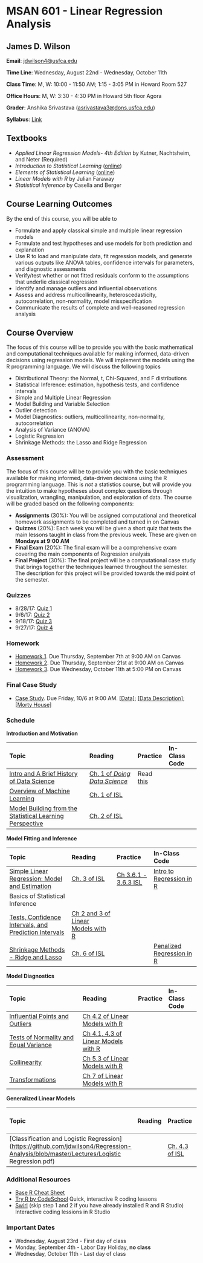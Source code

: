 # MSAN 601 - Linear Regression Analysis

## James D. Wilson

**Email**: jdwilson4@usfca.edu

**Time Line**: Wednesday, August 22nd - Wednesday, October 11th

**Class Time**: M, W: 10:00 - 11:50 AM; 1:15 - 3:05 PM in Howard Room 527

**Office Hours**: M, W: 3:30 - 4:30 PM in Howard 5th floor Agora 

**Grader**: Anshika Srivastava (asrivastava3@dons.usfca.edu)

**Syllabus**: [Link](https://github.com/jdwilson4/Regression-Analysis/blob/master/Fall_2017.pdf)

## Textbooks

- *Applied Linear Regression Models- 4th Edition* by Kutner, Nachtsheim, and Neter (Required)
- *Introduction to Statistical Learning* ([online](http://www-bcf.usc.edu/~gareth/ISL/ISLR%20First%20Printing.pdf))
- *Elements of Statistical Learning* ([online](https://web.stanford.edu/~hastie/Papers/ESLII.pdf))
- *Linear Models with R* by Julian Faraway
- *Statistical Inference* by Casella and Berger

## Course Learning Outcomes

By the end of this course, you will be able to

- Formulate and apply classical simple and multiple linear regression models
- Formulate and test hypotheses and use models for both prediction and explanation
- Use R to load and manipulate data, fit regression models, and generate various outputs like ANOVA tables, confidence intervals for parameters, and diagnostic assessments
- Verify/test whether or not fitted residuals conform to the assumptions that underlie classical regression
- Identify and manage outliers and influential observations
- Assess and address multicollinearity, heteroscedasticity, autocorrelation, non-normality, model misspecification
- Communicate the results of complete and well-reasoned regression analysis


## Course Overview


The focus of this course will be to provide you with the basic mathematical and computational techniques available for making informed, data-driven decisions using regression models. We will implement the models using the R programming language. We will discuss the following topics

- Distributional Theory: the Normal, t, Chi-Squared, and F distributions
- Statistical Inference: estimation, hypothesis tests, and confidence intervals
- Simple and Multiple Linear Regression
- Model Building and Variable Selection
- Outlier detection
- Model Diagnostics: outliers, multicollinearity, non-normality, autocorrelation
- Analysis of Variance (ANOVA)
- Logistic Regression
- Shrinkage Methods: the Lasso and Ridge Regression


### Assessment

The focus of this course will be to provide you with the basic techniques available for making informed, data-driven decisions using the R programming language. This is *not* a statistics course, but will provide you the intuition to make hypotheses about complex questions through visualization, wrangling, manipulation, and exploration of data. The course will be graded based on the following components:

- **Assignments** (30%): You will be assigned computational and theoretical homework assignments to be completed and turned in on Canvas
- **Quizzes** (20%): Each week you will be given a short quiz that tests the main lessons taught in class from the previous week. These are given on **Mondays at 9:00 AM**
- **Final Exam** (20%): The final exam will be a comprehensive exam covering the main components of Regression analysis
- **Final Project** (30%): The final project will be a computational case study that brings together the techniques learned throughout the semester. The description for this project will be provided towards the mid point of the semester.

### Quizzes

- 8/28/17: [Quiz 1](https://github.com/jdwilson4/Regression-Analysis/blob/master/Quizzes/Quiz1.pdf)
- 9/6/17: [Quiz 2](https://github.com/jdwilson4/Regression-Analysis/blob/master/Quizzes/Quiz2.pdf)
- 9/18/17: [Quiz 3](https://github.com/jdwilson4/Regression-Analysis/blob/master/Quizzes/Quiz3.pdf)
- 9/27/17: [Quiz 4](https://github.com/jdwilson4/Regression-Analysis/blob/master/Quizzes/Quiz4.pdf)

### Homework

- [Homework 1](https://github.com/jdwilson4/Regression-Analysis/blob/master/Homework/Homework1.pdf). Due Thursday, September 7th at 9:00 AM on Canvas
- [Homework 2](https://github.com/jdwilson4/Regression-Analysis/blob/master/Homework/Homework2.pdf). Due Thursday, September 21st at 9:00 AM on Canvas
- [Homework 3](https://github.com/jdwilson4/Regression-Analysis/blob/master/Homework/Homework3.pdf). Due Wednesday, October 11th at 5:00 PM on Canvas

### Final Case Study
- [Case Study](https://github.com/jdwilson4/Regression-Analysis/blob/master/Case%20Study/Case_Study.pdf). Due Friday, 10/6 at 9:00 AM. [[Data]](https://github.com/jdwilson4/Regression-Analysis/blob/master/Case%20Study/housing.txt); [[Data Description]](https://github.com/jdwilson4/Regression-Analysis/blob/master/Case%20Study/Data_Description.txt); [[Morty House]](https://github.com/jdwilson4/Regression-Analysis/blob/master/Case%20Study/Morty.txt)

### Schedule

<!-- **Completed Assignments:** [Submit](https://www.dropbox.com/request/mShmGgweXQGIhWxa1Xma) -->

**Introduction and Motivation** 

| Topic | Reading | Practice | In-Class Code |
|:--- | :---  | :---  |  :--- |
|[Intro and A Brief History of Data Science](https://github.com/jdwilson4/Regression-Analysis/blob/master/Lectures/Lecture%201%20Introduction.pdf)| [Ch. 1 of *Doing Data Science*](https://www.safaribooksonline.com/library/view/doing-data-science/9781449363871/ch01.html) | Read [this](https://github.com/jdwilson4/Regression-Analysis/blob/master/Papers/Explain%20or%20Predict.pdf)| |
| [Overview of Machine Learning](https://github.com/jdwilson4/Regression-Analysis/blob/master/Lectures/Intro_Machine_Learning.pdf) | [Ch. 1 of ISL](http://www-bcf.usc.edu/~gareth/ISL/ISLR%20First%20Printing.pdf) | | |
| [Model Building from the Statistical Learning Perspective](https://github.com/jdwilson4/Regression-Analysis/blob/master/Lectures/Lecture%202%20Intro%20to%20Statistical%20Modeling.pdf) | [Ch. 2 of ISL](https://github.com/jdwilson4/Regression-Analysis/blob/master/Lectures/Lecture%202%20Intro%20to%20Statistical%20Modeling.pdf)| | |


**Model Fitting and Inference**

| Topic | Reading | Practice | In-Class Code |
|:--- | :---  | :---  |  :--- |
| [Simple Linear Regression: Model and Estimation](https://github.com/jdwilson4/Regression-Analysis/blob/master/Lectures/Least_Squares_Estimation.pdf) | [Ch. 3 of ISL](http://www-bcf.usc.edu/~gareth/ISL/ISLR%20First%20Printing.pdf)| [Ch 3.6.1 - 3.6.3 ISL](http://www-bcf.usc.edu/~gareth/ISL/ISLR%20First%20Printing.pdf)| [Intro to Regression in R](https://github.com/jdwilson4/Regression-Analysis/blob/master/Code/Regression_Tutorial.pdf)|
| Basics of Statistical Inference | | | |
| [Tests, Confidence Intervals, and Prediction Intervals](https://github.com/jdwilson4/Regression-Analysis/blob/master/Lectures/CI_Notes.pdf)| [Ch 2 and 3 of Linear Models with R](http://www.utstat.toronto.edu/~brunner/books/LinearModelsWithR.pdf)| | |
| [Shrinkage Methods - Ridge and Lasso](https://github.com/jdwilson4/Regression-Analysis/blob/master/Lectures/Lecture%203%20Shrinkage%20Methods.pdf) | [Ch. 6 of ISL](http://www-bcf.usc.edu/~gareth/ISL/ISLR%20First%20Printing.pdf)| | [Penalized Regression in R](https://github.com/jdwilson4/Regression-Analysis/blob/master/Code/Shrinkage.pdf)|



**Model Diagnostics**

| Topic | Reading | Practice | In-Class Code |
|:--- | :---  | :---  |  :--- |
| [Influential Points and Outliers](https://github.com/jdwilson4/Regression-Analysis/blob/master/Lectures/Influential_Points.pdf) | [Ch 4.2 of Linear Models with R](http://www.utstat.toronto.edu/~brunner/books/LinearModelsWithR.pdf) | | |
| [Tests of Normality and Equal Variance](https://github.com/jdwilson4/Regression-Analysis/blob/master/Lectures/Normality_Variance.pdf)| [Ch 4.1, 4.3 of Linear Models with R](http://www.utstat.toronto.edu/~brunner/books/LinearModelsWithR.pdf) | | |
| [Collinearity](https://github.com/jdwilson4/Regression-Analysis/blob/master/Lectures/Collinearity.pdf) | [Ch 5.3 of Linear Models with R](http://www.utstat.toronto.edu/~brunner/books/LinearModelsWithR.pdf)| | |
| [Transformations](https://github.com/jdwilson4/Regression-Analysis/blob/master/Lectures/Transformations.pdf) | [Ch 7 of Linear Models with R](http://www.utstat.toronto.edu/~brunner/books/LinearModelsWithR.pdf)| | |


**Generalized Linear Models**

| Topic | Reading | Practice | In-Class Code |
|:--- | :---  | :---  |  :--- |
| [Classification and Logistic Regression](https://github.com/jdwilson4/Regression-Analysis/blob/master/Lectures/Logistic Regression.pdf) | | [Ch. 4.3 of ISL](http://www-bcf.usc.edu/~gareth/ISL/ISLR%20First%20Printing.pdf)| | 



### Additional Resources
- [Base R Cheat Sheet](https://www.rstudio.com/wp-content/uploads/2016/10/r-cheat-sheet-3.pdf)
- [Try R by CodeSchool](http://tryr.codeschool.com/) Quick, interactive R coding lessons
- [Swirl](http://swirlstats.com/students.html) (skip step 1 and 2 if you have already installed R and R Studio) Interactive coding lessions in R Studio

### Important Dates

- Wednesday, August 23rd - First day of class
- Monday, September 4th - Labor Day Holiday, **no class**
- Wednesday, October 11th - Last day of class
